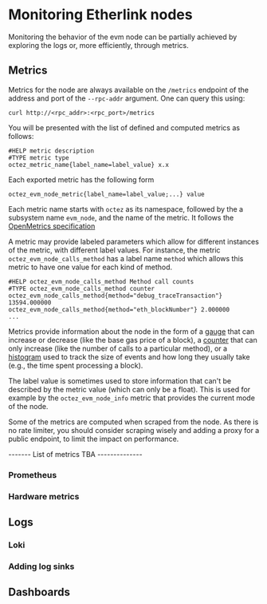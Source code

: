 # Monitoring Etherlink nodes

Monitoring the behavior of the evm node can be partially achieved by exploring the logs or, more efficiently, through metrics.

## Metrics

Metrics for the node are always available on the ``/metrics`` endpoint of the address and port of the ``--rpc-addr`` argument. One can query this using:

```
curl http://<rpc_addr>:<rpc_port>/metrics
```

You will be presented with the list of defined and computed metrics as follows:

```
#HELP metric description
#TYPE metric type
octez_metric_name{label_name=label_value} x.x
```

Each exported metric has the following form

```
octez_evm_node_metric{label_name=label_value;...} value
```

Each metric name starts with ``octez`` as its namespace, followed by the a subsystem name ``evm_node``, and the name of the metric.
It follows the [OpenMetrics specification](https://openmetrics.io/)

A metric may provide labeled parameters which allow for different instances of the metric, with different label values.
For instance, the metric ``octez_evm_node_calls_method`` has a label name ``method`` which allows this metric to have one value for each kind of method.

```
#HELP octez_evm_node_calls_method Method call counts
#TYPE octez_evm_node_calls_method counter
octez_evm_node_calls_method{method="debug_traceTransaction"} 13594.000000
octez_evm_node_calls_method{method="eth_blockNumber"} 2.000000
...
```

Metrics provide information about the node in the form of a [gauge](https://github.com/OpenObservability/OpenMetrics/blob/main/specification/OpenMetrics.md#gauge) that can increase or decrease (like the base gas price of a block),
a [counter](https://github.com/OpenObservability/OpenMetrics/blob/main/specification/OpenMetrics.md#counter) that can only increase (like the number of calls to a particular method),
or a [histogram](https://github.com/OpenObservability/OpenMetrics/blob/main/specification/OpenMetrics.md#histogram) used to track the size of events and how long they usually take (e.g., the time spent processing a block).


The label value is sometimes used to store information that can't be described by the metric value (which can only be a float). This is used for example by the ``octez_evm_node_info`` metric that provides the current mode of the node.

   Some of the metrics are computed when scraped from the node. As there is no rate limiter, you should consider scraping wisely and adding a proxy for a public endpoint, to limit the impact on performance.


   ------- List of metrics TBA --------------

### Prometheus
### Hardware metrics
## Logs
### Loki
### Adding log sinks
## Dashboards
